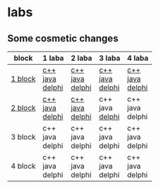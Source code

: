 # labs
## Some cosmetic changes


| block                        |                                                                                              1 laba                                                                                           |                                                                                          2 laba                                                                                               |                                                                              3 laba                                                                                                            |                                                                              4 laba                                                                                                    |
|------------------------------|-----------------------------------------------------------------------------------------------------------------------------------------------------------------------------------------------|-----------------------------------------------------------------------------------------------------------------------------------------------------------------------------------------------|------------------------------------------------------------------------------------------------------------------------------------------------------------------------------------------------|----------------------------------------------------------------------------------------------------------------------------------------------------------------------------------------|
| <a href="1block">1 block</a> | <a href="1block/1/C++/ConsoleApplication1/ConsoleApplication1.cpp">c++</a> <br> <a href="1block/1/Java/project/src/Main.java">java</a> <br> <a href="1block/1/Delphi/Project1.dpr">delphi</a> | <a href="1block/2/C++/ConsoleApplication1/ConsoleApplication1.cpp">c++</a> <br> <a href="1block/2/Java/project/src/Main.java">java</a> <br> <a href="1block/2/Delphi/Project1.dpr">delphi</a> | <a href="1block/3/C++/ConsoleApplication1/ConsoleApplication1.cpp">c++</a> <br> <a href="1block/3/Java/untitled/src/Main.java">java</a> <br> <a href="1block/3/Delphi/Project1.dpr">delphi</a> | <a href="1block/4/C++/ConsoleApplication1/ConsoleApplication1.cpp">c++</a> <br> <a href="1block/4/Java/untitled/src/Main.java">java</a> <br> <a href="1block/4/Delphi/Project1.dpr">delphi</a> |
| <a href="2block">2 block</a> | <a href="2block/1/c++/ConsoleApplication1/ConsoleApplication1.cpp">c++</a> <br> <a href="2block/1/Java/project/src/Main.java">java</a> <br> <a href="2block/1/Delphi/Project2.dpr">delphi</a> | <a href="2block/2/C++/ConsoleApplication1/ConsoleApplication1.cpp">c++</a> <br><a href="2block/2/Java/project2_2/src/Main.java">java</a><br> <a href="2block/2/Delphi/Project2.dpr">delphi</a>| c++                                                                        <br> java                                                    <br> <a href="2block/3/Delphi/Project2.dpr">delphi</a> |  c++                                                                       <br>   java                                                  <br>  delphi                                           |
| 3 block                      | c++                                                                        <br> java                                                   <br> delphi                                            |    c++                                                                     <br> java                                                   <br> delphi                                            | c++                                                                        <br> java                                                    <br> delphi                                            |  c++                                                                       <br>   java                                                  <br>  delphi                                           |
| 4 block                      | c++                                                                        <br> java                                                   <br> delphi                                            |   c++                                                                      <br> java                                                   <br> delphi                                            | c++                                                                        <br> java                                                    <br> delphi                                            |  c++                                                                       <br>   java                                                  <br>  delphi                                           |

